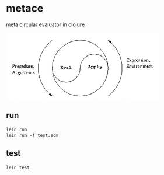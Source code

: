 # metace

meta circular evaluator in clojure

![cleantha](./evalapply.png)

## run

```
lein run
lein run -f test.scm
```

## test

```
lein test
```
